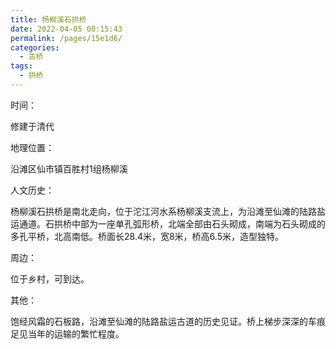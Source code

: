 ```yaml
---
title: 杨柳溪石拱桥
date: 2022-04-05 00:15:43
permalink: /pages/15e1d6/
categories:
  - 古桥
tags:
  - 拱桥 
---
```

时间：

修建于清代

地理位置：

沿滩区仙市镇百胜村1组杨柳溪

人文历史：

杨柳溪石拱桥是南北走向，位于沱江河水系杨柳溪支流上，为沿滩至仙滩的陆路盐运通道。石拱桥中部为一座单孔弧形桥，北端全部由石头砌成，南端为石头砌成的多孔平桥，北高南低。桥面长28.4米，宽8米，桥高6.5米，造型独特。

周边：

位于乡村，可到达。

其他：

饱经风霜的石板路，沿滩至仙滩的陆路盐运古道的历史见证。桥上梯步深深的车痕足见当年的运输的繁忙程度。
